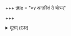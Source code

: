 +++
title = "०४ अन्तरिक्षं ते श्रोत्रम्"

+++
<details><summary>मूलम् (GR)</summary>

अन्तरिक्षं ते श्रोत्रं सिषक्तु यातुधान स्वाहा ॥
</details>